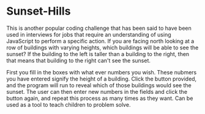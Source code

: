 # Sunset-Hills
 
 This is another popular coding challenge that has been said to have been used in interviews for jobs that require an understanding of using JavaScript to perform a specific action.  If you are facing north looking at a row of buildings with varying heights, which buildings will be able to see the sunset?  If the building to the left is taller than a building to the right, then that means that building to the right can't see the sunset.
 
 First you fill in the boxes with what ever numbers you wish. These nubmers you have entered signify the height of a building.  Click the button provided, and the program will run to reveal which of those buildings would see the sunset.  The user can then enter new numbers in the fields and click the button again, and repeat this process as many times as they want.  Can be used as a tool to teach children to problem solve.
